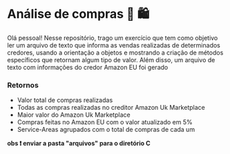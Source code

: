 # Análise de compras :shopping_cart: :shopping:



Olá pessoal! Nesse repositório, trago um exercício que tem como objetivo ler um arquivo de texto que informa as vendas realizadas de determinados credores, usando a orientação a objetos e mostrando a criação de métodos específicos que retornam algum tipo de valor. Além disso, um arquivo de texto com informações do credor Amazon EU foi gerado 

### Retornos

- Valor total de compras realizadas
- Todas as compras realizadas no creditor Amazon Uk Marketplace 
- Maior valor do Amazon Uk Marketplace
- Compras feitas no Amazon EU com o valor atualizado em 5%
- Service-Areas agrupados com o total de compras de cada um 

**obs :heavy_exclamation_mark: enviar a pasta "arquivos" para o diretório C**









